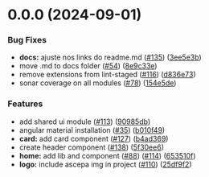 # 0.0.0 (2024-09-01)


### Bug Fixes

* **docs:** ajuste nos links do readme.md ([#135](https://github.com/techexpertspro/portal-ascepa/issues/135)) ([3ee5e3b](https://github.com/techexpertspro/portal-ascepa/commit/3ee5e3b130a686f83b91a0fbb2dcf5c88965de4d))
* move .md to docs folder ([#54](https://github.com/techexpertspro/portal-ascepa/issues/54)) ([8e9c33e](https://github.com/techexpertspro/portal-ascepa/commit/8e9c33e13d68a8620cd396fe485e72ba232492db))
* remove extensions from lint-staged ([#116](https://github.com/techexpertspro/portal-ascepa/issues/116)) ([d836e73](https://github.com/techexpertspro/portal-ascepa/commit/d836e7338c07bf513acbf00df95cc51fd8f875f2))
* sonar coverage on all modules ([#78](https://github.com/techexpertspro/portal-ascepa/issues/78)) ([154e5de](https://github.com/techexpertspro/portal-ascepa/commit/154e5de376207b428cc60328a560d80595b7c754))


### Features

* add shared ui module ([#113](https://github.com/techexpertspro/portal-ascepa/issues/113)) ([90985db](https://github.com/techexpertspro/portal-ascepa/commit/90985db62c36aa04aefb36aa4650b643fc3cd0d7))
* angular material installation ([#35](https://github.com/techexpertspro/portal-ascepa/issues/35)) ([b010f49](https://github.com/techexpertspro/portal-ascepa/commit/b010f4973d40dc0c7e70eaff4e16b831413e5826))
* **card:** add card component ([#127](https://github.com/techexpertspro/portal-ascepa/issues/127)) ([b4ad369](https://github.com/techexpertspro/portal-ascepa/commit/b4ad369985e7dc5429761672c4b755612a1a7d27))
* create header component ([#138](https://github.com/techexpertspro/portal-ascepa/issues/138)) ([5f30ee6](https://github.com/techexpertspro/portal-ascepa/commit/5f30ee60f5c8cb2803370595c9160c9bbd0343b1))
* **home:** add lib and component ([#88](https://github.com/techexpertspro/portal-ascepa/issues/88)) ([#114](https://github.com/techexpertspro/portal-ascepa/issues/114)) ([653510f](https://github.com/techexpertspro/portal-ascepa/commit/653510f100f312722558549b754b4a3a1ba0db32))
* **logo:** include ascepa img in project ([#110](https://github.com/techexpertspro/portal-ascepa/issues/110)) ([25df9f2](https://github.com/techexpertspro/portal-ascepa/commit/25df9f2003364707425005245c0f042d353c8043))



